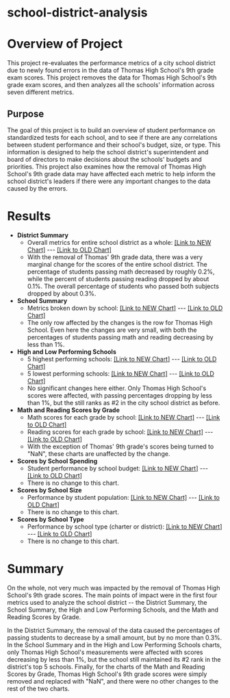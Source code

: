 # school-district-analysis

# Overview of Project
This project re-evaluates the performance metrics of a city school district due to newly found errors in the data of Thomas High School's 9th grade exam scores. This project removes the data for Thomas High School's 9th grade exam scores, and then analyzes all the schools' information across seven different metrics. 

## Purpose
The goal of this project is to build an overview of student performance on standardized tests for each school, and to see if there are any correlations between student performance and their school's budget, size, or type. This information is designed to help the school district's superintendent and board of directors to make decisions about the schools' budgets and priorities. This project also examines how the removal of Thomas High School's 9th grade data may have affected each metric to help inform the school district's leaders if there were any important changes to the data caused by the errors.

# Results
- **District Summary**
  - Overall metrics for entire school district as a whole: [[Link to NEW Chart]](Resources/1_district_summary.PNG) --- [[Link to OLD Chart]]("Resources/Old_Charts/OLD_1_district_summary.PNG")
  - With the removal of Thomas' 9th grade data, there was a very marginal change for the scores of the entire school district. The percentage of students passing math decreased by roughly 0.2%, while the percent of students passing reading dropped by about 0.1%. The overall percentage of students who passed both subjects dropped by about 0.3%.
- **School Summary**
  - Metrics broken down by school: [[Link to NEW Chart]](Resources/2_school_summary.PNG) --- [[Link to OLD Chart]](Resources/Old_Charts/OLD_2_school_summary.PNG)
  - The only row affected by the changes is the row for Thomas High School. Even here the changes are very small, with both the percentages of students passing math and reading decreasing by less than 1%.
- **High and Low Performing Schools**
  - 5 highest performing schools: [[Link to NEW Chart]](Resources/3_highest_performing_schools.PNG) --- [[Link to OLD Chart]](Resources/Old_Charts/OLD_3_highest_performing_schools.PNG)
  - 5 lowest performing schools: [[Link to NEW Chart]](Resources/3_lowest_performing_schools.PNG) --- [[Link to OLD Chart]](Resources/Old_Charts/OLD_3_lowest_performing_schools.PNG)
  - No significant changes here either. Only Thomas High School's scores were affected, with passing percentages dropping by less than 1%, but the still ranks as #2 in the city school district as before.
- **Math and Reading Scores by Grade**
  - Math scores for each grade by school: [[Link to NEW Chart]](Resources/4_math_scores_by_grade.PNG) --- [[Link to OLD Chart]](Resources/Old_Charts/OLD_4_math_scores_by_grade.PNG)
  - Reading scores for each grade by school: [[Link to NEW Chart]](Resources/4_reading_scores_by_grade.PNG) --- [[Link to OLD Chart]](Resources/Old_Charts/OLD_4_reading_scores_by_grade.PNG)
  - With the exception of Thomas' 9th grade's scores being turned to "NaN", these charts are unaffected by the change.
- **Scores by School Spending**
  - Student performance by school budget: [[Link to NEW Chart]](Resources/5_scores_by_school_spending.PNG) --- [[Link to OLD Chart]](Resources/Old_Charts/OLD_5_scores_by_school_spending.PNG)
  - There is no change to this chart.
- **Scores by School Size**
  - Performance by student population: [[Link to NEW Chart]](Resources/6_scores_by_school_size.PNG) --- [[Link to OLD Chart]](Resources/Old_Charts/OLD_6_scores_by_school_size.PNG)
  - There is no change to this chart.
- **Scores by School Type**
  - Performance by school type (charter or district): [[Link to NEW Chart]](Resources/7_scores_by_school_type.PNG) --- [[Link to OLD Chart]](Resources/Old_Charts/OLD_7_scores_by_school_type.PNG)
  - There is no change to this chart.

# Summary
On the whole, not very much was impacted by the removal of Thomas High School's 9th grade scores. The main points of impact were in the first four metrics used to analyze the school district -- the District Summary, the School Summary, the High and Low Performing Schools, and the Math and Reading Scores by Grade.

In the District Summary, the removal of the data caused the percentages of passing students to decrease by a small amount, but by no more than 0.3%. In the School Summary and in the High and Low Performing Schools charts, only Thomas High School's measurements were affected with scores decreasing by less than 1%, but the school still maintained its #2 rank in the district's top 5 schools. Finally, for the charts of the Math and Reading Scores by Grade, Thomas High School's 9th grade scores were simply removed and replaced with "NaN", and there were no other changes to the rest of the two charts.
